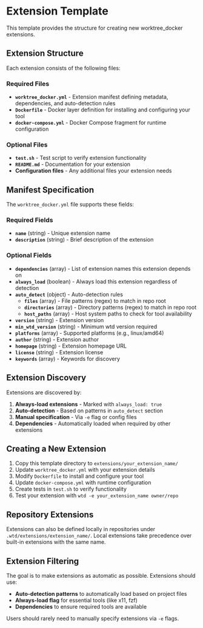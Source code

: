 # Extension Template

This template provides the structure for creating new worktree_docker extensions.

## Extension Structure

Each extension consists of the following files:

### Required Files

- **`worktree_docker.yml`** - Extension manifest defining metadata, dependencies, and auto-detection rules
- **`Dockerfile`** - Docker layer definition for installing and configuring your tool
- **`docker-compose.yml`** - Docker Compose fragment for runtime configuration

### Optional Files

- **`test.sh`** - Test script to verify extension functionality
- **`README.md`** - Documentation for your extension
- **Configuration files** - Any additional files your extension needs

## Manifest Specification

The `worktree_docker.yml` file supports these fields:

### Required Fields

- **`name`** (string) - Unique extension name
- **`description`** (string) - Brief description of the extension

### Optional Fields

- **`dependencies`** (array) - List of extension names this extension depends on
- **`always_load`** (boolean) - Always load this extension regardless of detection
- **`auto_detect`** (object) - Auto-detection rules
  - **`files`** (array) - File patterns (regex) to match in repo root
  - **`directories`** (array) - Directory patterns (regex) to match in repo root  
  - **`host_paths`** (array) - Host system paths to check for tool availability
- **`version`** (string) - Extension version
- **`min_wtd_version`** (string) - Minimum wtd version required
- **`platforms`** (array) - Supported platforms (e.g., linux/amd64)
- **`author`** (string) - Extension author
- **`homepage`** (string) - Extension homepage URL
- **`license`** (string) - Extension license
- **`keywords`** (array) - Keywords for discovery

## Extension Discovery

Extensions are discovered by:

1. **Always-load extensions** - Marked with `always_load: true`
2. **Auto-detection** - Based on patterns in `auto_detect` section
3. **Manual specification** - Via `-e` flag or config files
4. **Dependencies** - Automatically loaded when required by other extensions

## Creating a New Extension

1. Copy this template directory to `extensions/your_extension_name/`
2. Update `worktree_docker.yml` with your extension details
3. Modify `Dockerfile` to install and configure your tool
4. Update `docker-compose.yml` with runtime configuration
5. Create tests in `test.sh` to verify functionality
6. Test your extension with `wtd -e your_extension_name owner/repo`

## Repository Extensions

Extensions can also be defined locally in repositories under `.wtd/extensions/extension_name/`.
Local extensions take precedence over built-in extensions with the same name.

## Extension Filtering

The goal is to make extensions as automatic as possible. Extensions should use:

- **Auto-detection patterns** to automatically load based on project files
- **Always-load flag** for essential tools (like x11, fzf)
- **Dependencies** to ensure required tools are available

Users should rarely need to manually specify extensions via `-e` flags.
